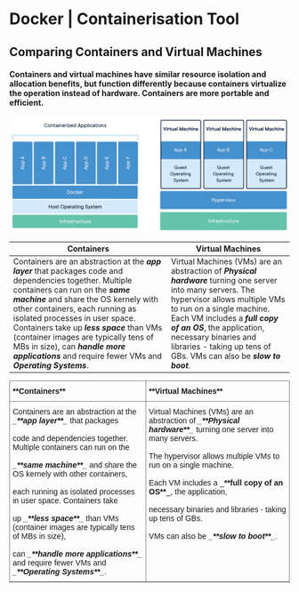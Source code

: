 # Docker | Containerisation Tool

## Comparing Containers and Virtual Machines

#### Containers and virtual machines have similar resource isolation and allocation benefits, but function differently because containers virtualize the operation instead of hardware. Containers are more portable and efficient.

![Diagram_Of_how_container_runs](Images/docker-containerized-and-vm-transparent-bg.png)

| **Containers**                                                                                                                                                                                                                                                                                                                                                                                                                                                | **Virtual Machines**                                                                                                                                                                                                                                                                                                                          |
|---------------------------------------------------------------------------------------------------------------------------------------------------------------------------------------------------------------------------------------------------------------------------------------------------------------------------------------------------------------------------------------------------------------------------------------------------------------|-----------------------------------------------------------------------------------------------------------------------------------------------------------------------------------------------------------------------------------------------------------------------------------------------------------------------------------------------|
| Containers are an abstraction at the _**app layer**_ that packages   code and dependencies together. Multiple containers can run on the   _**same machine**_ and share the OS kernely with other containers,   each running as isolated processes in user space. Containers take   up _**less space**_ than VMs (container images are typically tens of MBs in size),   can _**handle more applications**_ and require fewer VMs and _**Operating Systems**_. | Virtual Machines (VMs) are an abstraction of _**Physical hardware**_ turning one server into many servers.   The hypervisor allows multiple VMs to run on a single machine.   Each VM includes a _**full copy of an OS**_, the application,   necessary binaries and libraries - taking up tens of GBs.   VMs can also be _**slow to boot**_. |


<style type="text/css">
.tg  {border-collapse:collapse;border-spacing:0;}
.tg td{border-color:black;border-style:solid;border-width:1px;font-family:Arial, sans-serif;font-size:14px;
  overflow:hidden;padding:10px 5px;word-break:normal;}
.tg th{border-color:black;border-style:solid;border-width:1px;font-family:Arial, sans-serif;font-size:14px;
  font-weight:normal;overflow:hidden;padding:10px 5px;word-break:normal;}
.tg .tg-0pky{border-color:inherit;text-align:left;vertical-align:top}
</style>
<table class="tg">
<thead>
  <tr>
    <th class="tg-0pky"><span style="font-weight:bold">**Containers**</span></th>
    <th class="tg-0pky"><span style="font-weight:bold">**Virtual Machines**</span></th>
  </tr>
</thead>
<tbody>
  <tr>
    <td class="tg-0pky">Containers are an abstraction at the <span style="font-style:italic">_</span><span style="font-weight:bold;font-style:italic">**app layer**</span><span style="font-style:italic">_</span> that packages <br><br>code and dependencies together. Multiple containers can run on the <br><br><span style="font-style:italic">_</span><span style="font-weight:bold;font-style:italic">**same machine**</span><span style="font-style:italic">_</span> and share the OS kernely with other containers, <br><br>each running as isolated processes in user space. Containers take <br><br>up <span style="font-style:italic">_</span><span style="font-weight:bold;font-style:italic">**less space**</span><span style="font-style:italic">_</span> than VMs (container images are typically tens of MBs in size), <br><br>can <span style="font-style:italic">_</span><span style="font-weight:bold;font-style:italic">**handle more applications**</span><span style="font-style:italic">_</span> and require fewer VMs and <span style="font-style:italic">_</span><span style="font-weight:bold;font-style:italic">**Operating Systems**</span><span style="font-style:italic">_</span>.</td>
    <td class="tg-0pky">Virtual Machines (VMs) are an abstraction of <span style="font-style:italic">_</span><span style="font-weight:bold;font-style:italic">**Physical hardware**</span><span style="font-style:italic">_</span> turning one server into many servers. <br><br>The hypervisor allows multiple VMs to run on a single machine. <br><br>Each VM includes a _<span style="font-weight:bold">**full copy of an OS**</span>_, the application, <br><br>necessary binaries and libraries - taking up tens of GBs. <br><br>VMs can also be <span style="font-style:italic">_</span><span style="font-weight:bold;font-style:italic">**slow to boot**</span><span style="font-style:italic">_</span>.</td>
  </tr>
</tbody>
</table>